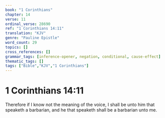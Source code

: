 ```yaml
---
book: "1 Corinthians"
chapter: 14
verse: 11
ordinal_verse: 28690
ref: "1 Corinthians 14:11"
translation: "KJV"
genre: "Pauline Epistle"
word_count: 29
topics: []
cross_references: []
grammar_tags: [inference-opener, negation, conditional, cause-effect]
thematic_tags: []
tags: ["Bible","KJV","1 Corinthians"]
---
```


# 1 Corinthians 14:11

Therefore if I know not the meaning of the voice, I shall be unto him that speaketh a barbarian, and he that speaketh shall be a barbarian unto me.
